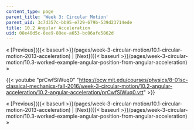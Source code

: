 ```yaml
---
content_type: page
parent_title: 'Week 3: Circular Motion'
parent_uid: 3c7d357c-bb95-e729-679b-539d23714ede
title: 10.2 Angular Acceleration
uid: 08e40d5c-6ee9-89ee-a653-bc06afe5862d
---
```


« [Previous]({{< baseurl >}}/pages/week-3-circular-motion/10.1-circular-motion-2013-acceleration) | [Next]({{< baseurl >}}/pages/week-3-circular-motion/10.3-worked-example-angular-position-from-angular-acceleration) »

{{< youtube "prCwfSiWuq0" "https://ocw.mit.edu/courses/physics/8-01sc-classical-mechanics-fall-2016/week-3-circular-motion/10.2-angular-acceleration/10.2-angular-acceleration/prCwfSiWuq0.vtt" >}}

« [Previous]({{< baseurl >}}/pages/week-3-circular-motion/10.1-circular-motion-2013-acceleration) | [Next]({{< baseurl >}}/pages/week-3-circular-motion/10.3-worked-example-angular-position-from-angular-acceleration) »